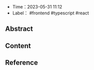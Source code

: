 - Time：2023-05-31 11:12
- Label： #frontend #typescript #react

## Abstract

## Content

## Reference
